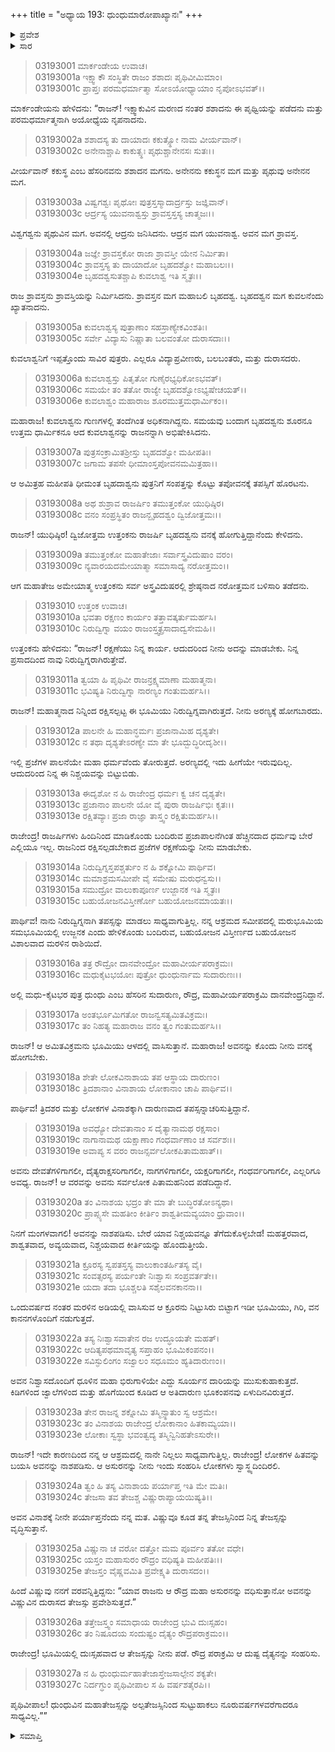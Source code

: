 +++
title = "ಅಧ್ಯಾಯ 193: ಧುಂಧುಮಾರೋಪಾಖ್ಯಾನಃ"
+++

<details><summary>ಪ್ರವೇಶ</summary>


।।   ಓಂ ಓಂ ನಮೋ ನಾರಾಯಣಾಯ।।   ಶ್ರೀ ವೇದವ್ಯಾಸಾಯ ನಮಃ ।।

ಶ್ರೀ ಕೃಷ್ಣದ್ವೈಪಾಯನ ವೇದವ್ಯಾಸ ವಿರಚಿತ  

**ಶ್ರೀ ಮಹಾಭಾರತ**

**ಆರಣ್ಯಕ ಪರ್ವ**

**ಮಾರ್ಕಂಡೇಯಸಮಸ್ಯಾ ಪರ್ವ**

**ಅಧ್ಯಾಯ 193**

</details>


<details><summary>ಸಾರ</summary>

ಇಕ್ಷ್ವಾಕು ವಂಶಾವಳಿ - ಇಕ್ಷ್ವಾಕು, ಶಶಾದ, ಕಕುತ್ಸ್ಥ, ಅನೇನ, ಪೃಥು, ವಿಶ್ವಗಶ್ವ, ಆದ್ರ, ಯುವನಾಶ್ವ, ಶ್ರಾವಸ್ತ, ಬೃಹದಶ್ವ ಮತ್ತು ಕುವಲಾಶ್ವ (1-4). ಬೃಹದಶ್ವನು ಕುವಲಾಶ್ವನಿಗೆ ರಾಜ್ಯವನ್ನಿತ್ತು ವನಕ್ಕೆ ತೆರಳುವಾಗ ಉತ್ತಂಕನು ಮರುಭೂಮಿಯಲ್ಲಿ ತಪಸ್ಸನ್ನಾಚರಿಸುತ್ತಿರುವ ಮಧು-ಕೈಟಭರ ಮಗ ಧುಂಧುವನ್ನು ವಧಿಸಿ ಹೋಗಬೇಕೆಂದು ತಡೆದುದು (5-27).

</details>


> 03193001 ಮಾರ್ಕಂಡೇಯ ಉವಾಚ।  
03193001a ಇಕ್ಷ್ವಾಕೌ ಸಂಸ್ಥಿತೇ ರಾಜಂ ಶಶಾದಃ ಪೃಥಿವೀಮಿಮಾಂ।  
03193001c ಪ್ರಾಪ್ತಃ ಪರಮಧರ್ಮಾತ್ಮಾ ಸೋಽಯೋಧ್ಯಾಯಾಂ ನೃಪೋಽಭವತ್।।

ಮಾರ್ಕಂಡೇಯನು ಹೇಳಿದನು: “ರಾಜನ್! ಇಕ್ಷ್ವಾಕುವಿನ ಮರಣದ ನಂತರ ಶಶಾದನು ಈ ಪೃಥ್ವಿಯನ್ನು ಪಡೆದನು ಮತ್ತು ಪರಮಧರ್ಮಾತ್ಮನಾಗಿ ಅಯೋಧ್ಯೆಯ ನೃಪನಾದನು.

> 03193002a ಶಶಾದಸ್ಯ ತು ದಾಯಾದಃ ಕಕುತ್ಸ್ಥೋ ನಾಮ ವೀರ್ಯವಾನ್।   
03193002c ಅನೇನಾಶ್ಚಾಪಿ ಕಾಕುತ್ಸ್ಥಃ ಪೃಥುಶ್ಚಾನೇನಸಃ ಸುತಃ।।

ವೀರ್ಯವಾನ್ ಕಕುಸ್ಥ ಎಂಬ ಹೆಸರಿನವನು ಶಶಾದನ ಮಗನು. ಅನೇನನು ಕಕುಸ್ಥನ ಮಗ ಮತ್ತು ಪೃಥುವು ಅನೇನನ ಮಗ.

> 03193003a ವಿಷ್ವಗಶ್ವಃ ಪೃಥೋಃ ಪುತ್ರಸ್ತಸ್ಮಾದಾರ್ದ್ರಸ್ತು ಜಜ್ಞಿವಾನ್।  
03193003c ಆರ್ದ್ರಸ್ಯ ಯುವನಾಶ್ವಸ್ತು ಶ್ರಾವಸ್ತಸ್ತಸ್ಯ ಚಾತ್ಮಜಃ।।

ವಿಶ್ವಗಶ್ವನು ಪೃಥುವಿನ ಮಗ. ಅವನಲ್ಲಿ ಆದ್ರನು ಜನಿಸಿದನು. ಆದ್ರನ ಮಗ ಯುವನಾಶ್ವ. ಅವನ ಮಗ ಶ್ರಾವಸ್ತ.

> 03193004a ಜಜ್ಞೇ ಶ್ರಾವಸ್ತಕೋ ರಾಜಾ ಶ್ರಾವಸ್ತೀ ಯೇನ ನಿರ್ಮಿತಾ।  
03193004c ಶ್ರಾವಸ್ತಸ್ಯ ತು ದಾಯಾದೋ ಬೃಹದಶ್ವೋ ಮಹಾಬಲಃ।।  
03193004e ಬೃಹದಶ್ವಸುತಶ್ಚಾಪಿ ಕುವಲಾಶ್ವ ಇತಿ ಸ್ಮೃತಃ।।

ರಾಜ ಶ್ರಾವಸ್ತನು ಶ್ರಾವಸ್ತಿಯನ್ನು ನಿರ್ಮಿಸಿದನು. ಶ್ರಾವಸ್ತನ ಮಗ ಮಹಾಬಲಿ ಬೃಹದಶ್ವ. ಬೃಹದಶ್ವನ ಮಗ ಕುವಲನೆಂದು ಖ್ಯಾತನಾದನು.

> 03193005a ಕುವಲಾಶ್ವಸ್ಯ ಪುತ್ರಾಣಾಂ ಸಹಸ್ರಾಣ್ಯೇಕವಿಂಶತಿಃ।  
03193005c ಸರ್ವೇ ವಿದ್ಯಾಸು ನಿಷ್ಣಾತಾ ಬಲವಂತೋ ದುರಾಸದಾಃ।।

ಕುವಲಾಶ್ವನಿಗೆ ಇಪ್ಪತ್ತೊಂದು ಸಾವಿರ ಪುತ್ರರು. ಎಲ್ಲರೂ ವಿದ್ಯಾಪ್ರವೀಣರು, ಬಲಬಂತರು, ಮತ್ತು ದುರಾಸದರು.

> 03193006a ಕುವಲಾಶ್ವಸ್ತು ಪಿತೃತೋ ಗುಣೈರಭ್ಯಧಿಕೋಽಭವತ್।   
03193006c ಸಮಯೇ ತಂ ತತೋ ರಾಜ್ಯೇ ಬೃಹದಶ್ವೋಽಭ್ಯಷೇಚಯತ್।।  
03193006e ಕುವಲಾಶ್ವಂ ಮಹಾರಾಜ ಶೂರಮುತ್ತಮಧಾರ್ಮಿಕಂ।।

ಮಹಾರಾಜ! ಕುವಲಾಶ್ವನು ಗುಣಗಳಲ್ಲಿ ತಂದೆಗಿಂತ ಅಧಿಕನಾಗಿದ್ದನು. ಸಮಯವು ಬಂದಾಗ ಬೃಹದಶ್ವನು ಶೂರನೂ ಉತ್ತಮ ಧಾರ್ಮಿಕನೂ ಆದ ಕುವಲಾಶ್ವನನ್ನು ರಾಜನನ್ನಾಗಿ ಅಭಿಷೇಕಿಸಿದನು.

> 03193007a ಪುತ್ರಸಂಕ್ರಾಮಿತಶ್ರೀಸ್ತು ಬೃಹದಶ್ವೋ ಮಹೀಪತಿಃ।   
03193007c ಜಗಾಮ ತಪಸೇ ಧೀಮಾಂಸ್ತಪೋವನಮಮಿತ್ರಹಾ।।

ಆ ಅಮಿತ್ರಹ ಮಹೀಪತಿ ಧೀಮಂತ ಬೃಹದಾಶ್ವನು ಪುತ್ರನಿಗೆ ಸಂಪತ್ತನ್ನು ಕೊಟ್ಟು ತಪೋವನಕ್ಕೆ ತಪಸ್ಸಿಗೆ ಹೊರಟನು.

> 03193008a ಅಥ ಶುಶ್ರಾವ ರಾಜರ್ಷಿಂ ತಮುತ್ತಂಕೋ ಯುಧಿಷ್ಠಿರ।  
03193008c ವನಂ ಸಂಪ್ರಸ್ಥಿತಂ ರಾಜನ್ಬೃಹದಶ್ವಂ ದ್ವಿಜೋತ್ತಮಃ।।

ರಾಜನ್! ಯುಧಿಷ್ಠಿರ! ದ್ವಿಜೋತ್ತಮ ಉತ್ತಂಕನು ರಾಜರ್ಷಿ ಬೃಹದಶ್ವನು ವನಕ್ಕೆ ಹೋಗುತ್ತಿದ್ದಾನೆಂದು ಕೇಳಿದನು.

> 03193009a ತಮುತ್ತಂಕೋ ಮಹಾತೇಜಾಃ ಸರ್ವಾಸ್ತ್ರವಿದುಷಾಂ ವರಂ।  
03193009c ನ್ಯವಾರಯದಮೇಯಾತ್ಮಾ ಸಮಾಸಾದ್ಯ ನರೋತ್ತಮಂ।।

ಆಗ ಮಹಾತೇಜ ಅಮೇಯಾತ್ಮ ಉತ್ತಂಕನು ಸರ್ವ ಅಸ್ತ್ರವಿದುಷರಲ್ಲಿ ಶ್ರೇಷ್ಠನಾದ ನರೋತ್ತಮನ ಬಳಿಸಾರಿ ತಡೆದನು.

> 03193010 ಉತ್ತಂಕ ಉವಾಚ।  
03193010a ಭವತಾ ರಕ್ಷಣಂ ಕಾರ್ಯಂ ತತ್ತಾವತ್ಕರ್ತುಮರ್ಹಸಿ।  
03193010c ನಿರುದ್ವಿಗ್ನಾ ವಯಂ ರಾಜಂಸ್ತ್ವತ್ಪ್ರಸಾದಾದ್ವಸೇಮಹಿ।।

ಉತ್ತಂಕನು ಹೇಳಿದನು: “ರಾಜನ್! ರಕ್ಷಣೆಯು ನಿನ್ನ ಕಾರ್ಯ. ಆದುದರಿಂದ ನೀನು ಅದನ್ನು ಮಾಡಬೇಕು. ನಿನ್ನ ಪ್ರಸಾದದಿಂದ ನಾವು ನಿರುದ್ವಿಗ್ನರಾಗಿರುತ್ತೇವೆ.

> 03193011a ತ್ವಯಾ ಹಿ ಪೃಥಿವೀ ರಾಜನ್ರಕ್ಷ್ಯಮಾಣಾ ಮಹಾತ್ಮನಾ।  
03193011c ಭವಿಷ್ಯತಿ ನಿರುದ್ವಿಗ್ನಾ ನಾರಣ್ಯಂ ಗಂತುಮರ್ಹಸಿ।।

ರಾಜನ್! ಮಹಾತ್ಮನಾದ ನಿನ್ನಿಂದ ರಕ್ಷಿಸಲ್ಪಟ್ಟ ಈ ಭೂಮಿಯು ನಿರುದ್ವಿಗ್ನವಾಗಿರುತ್ತದೆ. ನೀನು ಅರಣ್ಯಕ್ಕೆ ಹೋಗಬಾರದು.

> 03193012a ಪಾಲನೇ ಹಿ ಮಹಾನ್ಧರ್ಮಃ ಪ್ರಜಾನಾಮಿಹ ದೃಶ್ಯತೇ।  
03193012c ನ ತಥಾ ದೃಶ್ಯತೇಽರಣ್ಯೇ ಮಾ ತೇ ಭೂದ್ಬುದ್ಧಿರೀದೃಶೀ।।

ಇಲ್ಲಿ ಪ್ರಜೆಗಳ ಪಾಲನೆಯೇ ಮಹಾ ಧರ್ಮವೆಂದು ತೋರುತ್ತದೆ. ಅರಣ್ಯದಲ್ಲಿ ಇದು ಹೀಗೆಯೇ ಇರುವುದಿಲ್ಲ. ಆದುದರಿಂದ ನಿನ್ನ ಈ ನಿಶ್ಚಯವನ್ನು ಬಿಟ್ಟುಬಿಡು.

> 03193013a ಈದೃಶೋ ನ ಹಿ ರಾಜೇಂದ್ರ ಧರ್ಮಃ ಕ್ವ ಚನ ದೃಶ್ಯತೇ।  
03193013c ಪ್ರಜಾನಾಂ ಪಾಲನೇ ಯೋ ವೈ ಪುರಾ ರಾಜರ್ಷಿಭಿಃ ಕೃತಃ।।  
03193013e ರಕ್ಷಿತವ್ಯಾಃ ಪ್ರಜಾ ರಾಜ್ಞಾ ತಾಸ್ತ್ವಂ ರಕ್ಷಿತುಮರ್ಹಸಿ।।

ರಾಜೇಂದ್ರ! ರಾಜರ್ಷಿಗಳು ಹಿಂದಿನಿಂದ ಮಾಡಿಕೊಂಡು ಬಂದಿರುವ ಪ್ರಜಾಪಾಲನೆಗಿಂತ ಹೆಚ್ಚಿನದಾದ ಧರ್ಮವು ಬೇರೆ ಎಲ್ಲಿಯೂ ಇಲ್ಲ. ರಾಜನಿಂದ ರಕ್ಷಿಸಲ್ಪಡಬೇಕಾದ ಪ್ರಜೆಗಳ ರಕ್ಷಣೆಯನ್ನು ನೀನು ಮಾಡಬೇಕು.

> 03193014a ನಿರುದ್ವಿಗ್ನಸ್ತಪಶ್ಚರ್ತುಂ ನ ಹಿ ಶಕ್ನೋಮಿ ಪಾರ್ಥಿವ।  
03193014c ಮಮಾಶ್ರಮಸಮೀಪೇ ವೈ ಸಮೇಷು ಮರುಧನ್ವಸು।।   
03193015a ಸಮುದ್ರೋ ವಾಲುಕಾಪೂರ್ಣ ಉಜ್ಜಾನಕ ಇತಿ ಸ್ಮೃತಃ।  
03193015c ಬಹುಯೋಜನವಿಸ್ತೀರ್ಣೋ ಬಹುಯೋಜನಮಾಯತಃ।।

ಪಾರ್ಥಿವ! ನಾನು ನಿರುದ್ವಿಗ್ನನಾಗಿ ತಪಸ್ಸನ್ನು ಮಾಡಲು ಸಾಧ್ಯವಾಗುತ್ತಿಲ್ಲ. ನನ್ನ ಆಶ್ರಮದ ಸಮೀಪದಲ್ಲಿ ಮರುಭೂಮಿಯ ಸಮಭೂಮಿಯಲ್ಲಿ ಉಜ್ಜನಕ ಎಂದು ಹೇಳಿಕೊಂಡು ಬಂದಿರುವ, ಬಹುಯೋಜನ ವಿಸ್ತೀರ್ಣದ ಬಹುಯೋಜನ ವಿಶಾಲವಾದ ಮರಳಿನ ರಾಶಿಯಿದೆ.

> 03193016a ತತ್ರ ರೌದ್ರೋ ದಾನವೇಂದ್ರೋ ಮಹಾವೀರ್ಯಪರಾಕ್ರಮಃ।   
03193016c ಮಧುಕೈಟಭಯೋಃ ಪುತ್ರೋ ಧುಂಧುರ್ನಾಮ ಸುದಾರುಣಃ।।

ಅಲ್ಲಿ ಮಧು-ಕೈಟಭರ ಪುತ್ರ ಧುಂಧು ಎಂಬ ಹೆಸರಿನ ಸುದಾರುಣ, ರೌದ್ರ, ಮಹಾವೀರ್ಯಪರಾಕ್ರಮಿ ದಾನವೇಂದ್ರನಿದ್ದಾನೆ.

> 03193017a ಅಂತರ್ಭೂಮಿಗತೋ ರಾಜನ್ವಸತ್ಯಮಿತವಿಕ್ರಮಃ।  
03193017c ತಂ ನಿಹತ್ಯ ಮಹಾರಾಜ ವನಂ ತ್ವಂ ಗಂತುಮರ್ಹಸಿ।।

ರಾಜನ್! ಆ ಅಮಿತವಿಕ್ರಮನು ಭೂಮಿಯು ಆಳದಲ್ಲಿ ವಾಸಿಸುತ್ತಾನೆ. ಮಹಾರಾಜ! ಅವನನ್ನು ಕೊಂದು ನೀನು ವನಕ್ಕೆ ಹೋಗಬೇಕು.

> 03193018a ಶೇತೇ ಲೋಕವಿನಾಶಾಯ ತಪ ಆಸ್ಥಾಯ ದಾರುಣಂ।  
03193018c ತ್ರಿದಶಾನಾಂ ವಿನಾಶಾಯ ಲೋಕಾನಾಂ ಚಾಪಿ ಪಾರ್ಥಿವ।।

ಪಾರ್ಥಿವ! ತ್ರಿದಶರ ಮತ್ತು ಲೋಕಗಳ ವಿನಾಶಕ್ಕಾಗಿ ದಾರುಣವಾದ ತಪಸ್ಸನ್ನಾಚರಿಸುತ್ತಿದ್ದಾನೆ.

> 03193019a ಅವಧ್ಯೋ ದೇವತಾನಾಂ ಸ ದೈತ್ಯಾನಾಮಥ ರಕ್ಷಸಾಂ।  
03193019c ನಾಗಾನಾಮಥ ಯಕ್ಷಾಣಾಂ ಗಂಧರ್ವಾಣಾಂ ಚ ಸರ್ವಶಃ।।  
03193019e ಅವಾಪ್ಯ ಸ ವರಂ ರಾಜನ್ಸರ್ವಲೋಕಪಿತಾಮಹಾತ್।।

ಅವನು ದೇವತೆಗಳಿಗಾಗಲೀ, ದೈತ್ಯರಾಕ್ಷಸರಿಗಾಗಲೀ, ನಾಗಗಳಿಗಾಗಲೀ, ಯಕ್ಷರಿಗಾಗಲೀ, ಗಂಧರ್ವರಿಗಾಗಲೀ, ಎಲ್ಲರಿಗೂ ಅವಧ್ಯ. ರಾಜನ್! ಆ ವರವನ್ನು ಅವನು ಸರ್ವಲೋಕ ಪಿತಾಮಹನಿಂದ ಪಡೆದಿದ್ದಾನೆ.

> 03193020a ತಂ ವಿನಾಶಯ ಭದ್ರಂ ತೇ ಮಾ ತೇ ಬುದ್ಧಿರತೋಽನ್ಯಥಾ।  
03193020c ಪ್ರಾಪ್ಸ್ಯಸೇ ಮಹತೀಂ ಕೀರ್ತಿಂ ಶಾಶ್ವತೀಮವ್ಯಯಾಂ ಧ್ರುವಾಂ।।

ನಿನಗೆ ಮಂಗಳವಾಗಲಿ! ಅವನನ್ನು ನಾಶಪಡಿಸು. ಬೇರೆ ಯಾವ ನಿಶ್ಚಯವನ್ನೂ ತೆಗೆದುಕೊಳ್ಳಬೇಡ! ಮಹತ್ತರವಾದ, ಶಾಶ್ವತವಾದ, ಅವ್ಯಯವಾದ, ನಿಶ್ಚಯವಾದ ಕೀರ್ತಿಯನ್ನು ಹೊಂದುತ್ತೀಯೆ.

> 03193021a ಕ್ರೂರಸ್ಯ ಸ್ವಪತಸ್ತಸ್ಯ ವಾಲುಕಾಂತರ್ಹಿತಸ್ಯ ವೈ।  
03193021c ಸಂವತ್ಸರಸ್ಯ ಪರ್ಯಂತೇ ನಿಃಶ್ವಾಸಃ ಸಂಪ್ರವರ್ತತೇ।।  
03193021e ಯದಾ ತದಾ ಭೂಶ್ಚಲತಿ ಸಶೈಲವನಕಾನನಾ।।

ಒಂದುವರ್ಷದ ನಂತರ ಮರಳಿನ ಅಡಿಯಲ್ಲಿ ವಾಸಿಸುವ ಆ ಕ್ರೂರನು ನಿಟ್ಟುಸಿರು ಬಿಟ್ಟಾಗ ಇಡೀ ಭೂಮಿಯು, ಗಿರಿ, ವನ ಕಾನನಗಳೊಂದಿಗೆ ನಡುಗುತ್ತದೆ.

> 03193022a ತಸ್ಯ ನಿಃಶ್ವಾಸವಾತೇನ ರಜ ಉದ್ಧೂಯತೇ ಮಹತ್।  
03193022c ಆದಿತ್ಯಪಥಮಾವೃತ್ಯ ಸಪ್ತಾಹಂ ಭೂಮಿಕಂಪನಂ।।  
03193022e ಸವಿಸ್ಫುಲಿಂಗಂ ಸಜ್ವಾಲಂ ಸಧೂಮಂ ಹ್ಯತಿದಾರುಣಂ।।

ಅವನ ನಿಶ್ವಾಸದೊಂದಿಗೆ ಧೂಳಿನ ಮಹಾ ಭಿರುಗಾಳಿಯೇ ಎದ್ದು ಸೂರ್ಯನ ದಾರಿಯನ್ನು ಮುಸುಕುಹಾಕುತ್ತದೆ. ಕಿಡಿಗಳಿಂದ ಜ್ವಾಲೆಗಳಿಂದ ಮತ್ತು ಹೊಗೆಯಿಂದ ಕೂಡಿದ ಆ ಅತಿದಾರುಣ ಭೂಕಂಪನವು ಏಳುದಿನವಿರುತ್ತದೆ.

> 03193023a ತೇನ ರಾಜನ್ನ ಶಕ್ನೋಮಿ ತಸ್ಮಿನ್ಸ್ಥಾತುಂ ಸ್ವ ಆಶ್ರಮೇ।  
03193023c ತಂ ವಿನಾಶಯ ರಾಜೇಂದ್ರ ಲೋಕಾನಾಂ ಹಿತಕಾಮ್ಯಯಾ।।  
03193023e ಲೋಕಾಃ ಸ್ವಸ್ಥಾ ಭವಂತ್ವದ್ಯ ತಸ್ಮಿನ್ವಿನಿಹತೇಽಸುರೇ।।

ರಾಜನ್! ಇದೇ ಕಾರಣದಿಂದ ನನ್ನ ಆ ಆಶ್ರಮದಲ್ಲಿ ನಾನೇ ನಿಲ್ಲಲು ಸಾಧ್ಯವಾಗುತ್ತಿಲ್ಲ. ರಾಜೇಂದ್ರ! ಲೋಕಗಳ ಹಿತವನ್ನು ಬಯಸಿ ಅವನನ್ನು ನಾಶಪಡಿಸು. ಆ ಅಸುರನನ್ನು ನೀನು ಇಂದು ಸಂಹರಿಸಿ ಲೋಕಗಳು ಸ್ವಾಸ್ಥ್ಯದಿಂದಿರಲಿ.

> 03193024a ತ್ವಂ ಹಿ ತಸ್ಯ ವಿನಾಶಾಯ ಪರ್ಯಾಪ್ತ ಇತಿ ಮೇ ಮತಿಃ।  
03193024c ತೇಜಸಾ ತವ ತೇಜಶ್ಚ ವಿಷ್ಣುರಾಪ್ಯಾಯಯಿಷ್ಯತಿ।।

ಅವನ ವಿನಾಶಕ್ಕೆ ನೀನೇ ಪರ್ಯಾಪ್ತನೆಂದು ನನ್ನ ಮತ. ವಿಷ್ಣುವೂ ಕೂಡ ತನ್ನ ತೇಜಸ್ಸಿನಿಂದ ನಿನ್ನ ತೇಜಸ್ಸನ್ನು ವೃದ್ಧಿಸುತ್ತಾನೆ.

> 03193025a ವಿಷ್ಣುನಾ ಚ ವರೋ ದತ್ತೋ ಮಮ ಪೂರ್ವಂ ತತೋ ವಧೇ।  
03193025c ಯಸ್ತಂ ಮಹಾಸುರಂ ರೌದ್ರಂ ವಧಿಷ್ಯತಿ ಮಹೀಪತಿಃ।।  
03193025e ತೇಜಸ್ತಂ ವೈಷ್ಣವಮಿತಿ ಪ್ರವೇಕ್ಷ್ಯತಿ ದುರಾಸದಂ।।

ಹಿಂದೆ ವಿಷ್ಣುವು ನನಗೆ ವರವನ್ನಿತ್ತಿದ್ದನು: “ಯಾವ ರಾಜನು ಆ ರೌದ್ರ ಮಹಾ ಅಸುರನನ್ನು ವಧಿಸುತ್ತಾನೋ ಅವನನ್ನು ವಿಷ್ಣುವಿನ ದುರಾಸದ ತೇಜಸ್ಸು ಪ್ರವೇಶಿಸುತ್ತದೆ.”

> 03193026a ತತ್ತೇಜಸ್ತ್ವಂ ಸಮಾಧಾಯ ರಾಜೇಂದ್ರ ಭುವಿ ದುಃಸ್ಸಹಂ।  
03193026c ತಂ ನಿಷೂದಯ ಸಂದುಷ್ಟಂ ದೈತ್ಯಂ ರೌದ್ರಪರಾಕ್ರಮಂ।।

ರಾಜೇಂದ್ರ! ಭೂಮಿಯಲ್ಲಿ ದುಃಸ್ಸಹವಾದ ಆ ತೇಜಸ್ಸನ್ನು ನೀನು ಪಡೆ. ರೌದ್ರ ಪರಾಕ್ರಮಿ ಆ ದುಷ್ಟ ದೈತ್ಯನನ್ನು ಸಂಹರಿಸು.

> 03193027a ನ ಹಿ ಧುಂಧುರ್ಮಹಾತೇಜಾಸ್ತೇಜಸಾಲ್ಪೇನ ಶಕ್ಯತೇ।   
03193027c ನಿರ್ದಗ್ಧುಂ ಪೃಥಿವೀಪಾಲ ಸ ಹಿ ವರ್ಷಶತೈರಪಿ।।

ಪೃಥಿವೀಪಾಲ! ಧುಂಧುವಿನ ಮಹಾತೇಜಸ್ಸನ್ನು ಅಲ್ಪತೇಜಸ್ಸಿನಿಂದ ಸುಟ್ಟುಹಾಕಲು ನೂರುವರ್ಷಗಳವರೆಗಾದರೂ ಸಾಧ್ಯವಿಲ್ಲ.””

<details><summary>ಸಮಾಪ್ತಿ</summary>


ಇತಿ ಶ್ರೀ ಮಹಾಭಾರತೇ ಆರಣ್ಯಕಪರ್ವಣಿ ಮಾರ್ಕಂಡೇಯಸಮಸ್ಯಾಪರ್ವಣಿ ಧುಂಧುಮಾರೋಪಾಖ್ಯಾನೇ ತ್ರಿನವತ್ಯಧಿಕಶತತಮೋಽಧ್ಯಾಯ:।  
ಇದು ಮಹಾಭಾರತದ ಆರಣ್ಯಕಪರ್ವದಲ್ಲಿ ಮಾರ್ಕಂಡೇಯಸಮಸ್ಯಾಪರ್ವದಲ್ಲಿ ಧುಂಧುಮಾರೋಪಾಖ್ಯಾನದಲ್ಲಿ ನೂರಾತೊಂಭತ್ಮೂರನೆಯ ಅಧ್ಯಾಯವು.



</details>
